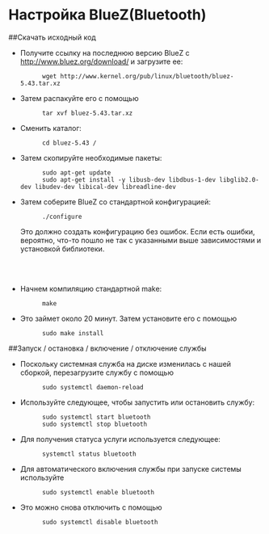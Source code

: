  # Настройка BlueZ(Bluetooth)
 
 ##Скачать исходный код
* Получите ссылку на последнюю версию BlueZ с http://www.bluez.org/download/ и загрузите ее:

			wget http://www.kernel.org/pub/linux/bluetooth/bluez-5.43.tar.xz
			
* Затем распакуйте его с помощью

			tar xvf bluez-5.43.tar.xz			
			
* Сменить каталог:

			cd bluez-5.43 /
		
* Затем скопируйте необходимые пакеты:

			sudo apt-get update 
			sudo apt-get install -y libusb-dev libdbus-1-dev libglib2.0-dev libudev-dev libical-dev libreadline-dev
			
* Затем соберите BlueZ со стандартной конфигурацией:

			./configure
			
	Это должно создать конфигурацию без ошибок. Если есть ошибки, вероятно, что-то пошло не так с указанными выше зависимостями и установкой библиотеки.
<br>
<br>

* Начнем компиляцию стандартной make:

			make

* Это займет около 20 минут. Затем установите его с помощью

			sudo make install
			
 ##Запуск / остановка / включение / отключение службы

* Поскольку системная служба на диске изменилась с нашей сборкой, перезагрузите службу с помощью

			sudo systemctl daemon-reload
			
* Используйте следующее, чтобы запустить или остановить службу:

			sudo systemctl start bluetooth 
			sudo systemctl stop bluetooth
			
* Для получения статуса услуги используется следующее:

			systemctl status bluetooth
			
* Для автоматического включения службы при запуске системы используйте

			sudo systemctl enable bluetooth

* Это можно снова отключить с помощью

			sudo systemctl disable bluetooth